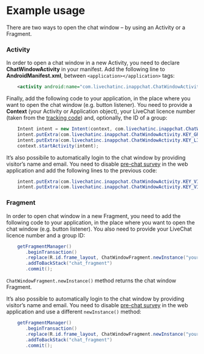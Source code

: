 # Example usage

There are two ways to open the chat window – by using an Activity or a Fragment.

### Activity

In order to open a chat window in a new Activity, you need to declare **ChatWindowActivity** in your manifest. Add the following line to **AndroidManifest.xml**, between `<application></application>` tags:

```xml
    <activity android:name="com.livechatinc.inappchat.ChatWindowActivity" android:configChanges="orientation|screenSize" />
```

<div class="clear"></div>

Finally, add the following code to your application, in the place where you want to open the chat window (e.g. button listener). You need to provide a **Context** (your Activity or Application object), your LiveChat licence number (taken from the [tracking code](https://my.livechatinc.com/settings/code)) and, optionally, the ID of a group:

```java
    Intent intent = new Intent(context, com.livechatinc.inappchat.ChatWindowActivity.class);
    intent.putExtra(com.livechatinc.inappchat.ChatWindowActivity.KEY_GROUP_ID, "your_group_id");
    intent.putExtra(com.livechatinc.inappchat.ChatWindowActivity.KEY_LICENCE_NUMBER, "your_license_number");
    context.startActivity(intent);
```

<div class="clear"></div>

It’s also possibile to automatically login to the chat window by providing visitor’s name and email. You need to disable [pre-chat survey](https://my.livechatinc.com/settings/pre-chat-survey) in the web application and add the following lines to the previous code:

```java
    intent.putExtra(com.livechatinc.inappchat.ChatWindowActivity.KEY_VISITOR_NAME, "your_name");
    intent.putExtra(com.livechatinc.inappchat.ChatWindowActivity.KEY_VISITOR_EMAIL, "your_email");
```

### Fragment

In order to open chat window in a new Fragment, you need to add the following code to your application, in the place where you want to open the chat window (e.g. button listener). You also need to provide your LiveChat licence number and a group ID:

```java
    getFragmentManager() 
       .beginTransaction() 
       .replace(R.id.frame_layout, ChatWindowFragment.newInstance("your_license_number", "your_group_id"), "chat_fragment") 
       .addToBackStack("chat_fragment") 
       .commit();
```

<div class="clear"></div>

`ChatWindowFragment.newInstance()` method returns the chat window Fragment.

<div class="clear"></div>

It’s also possible to automatically login to the chat window by providing visitor’s name and email. You need to disable [pre-chat survey](https://my.livechatinc.com/settings/pre-chat-survey) in the web application and use a different `newInstance()` method:

```java
    getFragmentManager() 
       .beginTransaction() 
       .replace(R.id.frame_layout, ChatWindowFragment.newInstance("your_license_number", "your_group_id", “visitor _name”, “visitor _email”), "chat_fragment") 
       .addToBackStack("chat_fragment") 
       .commit();
```

